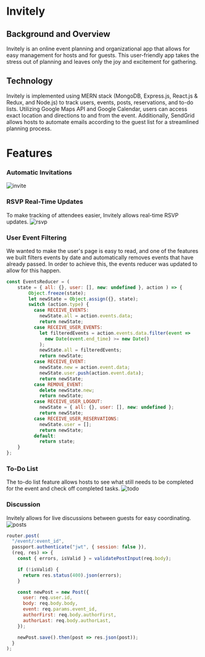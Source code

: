 # Invitely

## Background and Overview 
Invitely is an online event planning and organizational app that allows for easy management for hosts and for guests. This user-friendly app takes the stress out of planning and leaves only the joy and excitement for gathering. 

## Technology
Invitely is implemented using MERN stack (MongoDB, Express.js, React.js & Redux, and Node.js) to track users, events, posts, reservations, and to-do lists. Utilizing Google Maps API and Google Calendar, users can access exact location and directions to and from the event. Additionally, SendGrid allows hosts to automate emails according to the guest list for a streamlined planning process. 

# Features 
### Automatic Invitations 

![invite](https://i.pinimg.com/originals/59/94/41/599441e27013bdf91bd4a78ee1b2f902.gif)

### RSVP Real-Time Updates 
To make tracking of attendees easier, Invitely allows real-time RSVP updates. 
![rsvp](https://i.pinimg.com/originals/c5/63/d3/c563d32e737f25a86d7103a5c75846ec.gif)

### User Event Filtering 
We wanted to make the user's page is easy to read, and one of the features we built filters events by date and automatically removes events that have already passed. In order to achieve this, the events reducer was updated to allow for this happen. 
```javascript
const EventsReducer = (
    state = { all: {}, user: [], new: undefined }, action ) => {
	    Object.freeze(state);
	    let newState = Object.assign({}, state);
	    switch (action.type) {
	      case RECEIVE_EVENTS:
	        newState.all = action.events.data;
	        return newState;
	      case RECEIVE_USER_EVENTS:
	        let filteredEvents = action.events.data.filter(event =>
	          new Date(event.end_time) >= new Date()
	        );
	        newState.all = filteredEvents;
	        return newState;
	      case RECEIVE_EVENT:
	        newState.new = action.event.data;
	        newState.user.push(action.event.data);
	        return newState;
	      case REMOVE_EVENT: 
	        delete newState.new;
	        return newState;
	      case RECEIVE_USER_LOGOUT:
	        newState = { all: {}, user: [], new: undefined };
	        return newState;
	      case RECEIVE_USER_RESERVATIONS:
	        newState.user = [];
	        return newState;
	      default:
	        return state;
    }
};
```
### To-Do List 
The to-do list feature allows hosts to see what still needs to be completed for the event and check off completed tasks.
![todo](https://i.pinimg.com/originals/bf/e2/fa/bfe2fa4ac20b2720af12355ee05d9179.gif)


### Discussion 
Invitely allows for live discussions between guests for easy coordinating. 
![posts](https://i.pinimg.com/originals/81/1c/60/811c60e3560f472a1446c0b02c2ee0e4.png)
```javascript
router.post(
  "/event/:event_id",
  passport.authenticate("jwt", { session: false }),
  (req, res) => {
    const { errors, isValid } = validatePostInput(req.body);

    if (!isValid) {
      return res.status(400).json(errors);
    }

    const newPost = new Post({
      user: req.user.id,
      body: req.body.body,
      event: req.params.event_id,
      authorFirst: req.body.authorFirst,
      authorLast: req.body.authorLast,
    });

    newPost.save().then(post => res.json(post));
  }
);
```

